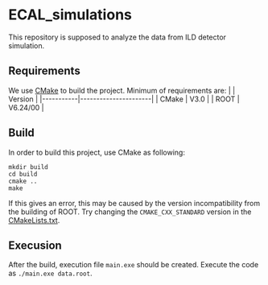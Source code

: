 # ECAL_simulations

This repository is supposed to analyze the data from ILD detector simulation.

## Requirements

We use [CMake](https://cmake.org) to build the project.
Minimum of requirements are:
|           | Version              |
|-----------|----------------------|
| CMake     | V3.0                 |
| ROOT      | V6.24/00             |

## Build
In order to build this project, use CMake as following:
```
mkdir build
cd build
cmake ..
make
```
If this gives an error, this may be caused by the version incompatibility from the building of ROOT.
Try changing the `CMAKE_CXX_STANDARD` version in the [CMakeLists.txt](https://github.com/yuichiok/ECAL_simulations/blob/main/CMakeLists.txt#L12-L13).

## Execusion

After the build, execution file `main.exe` should be created.
Execute the code as `./main.exe data.root`.